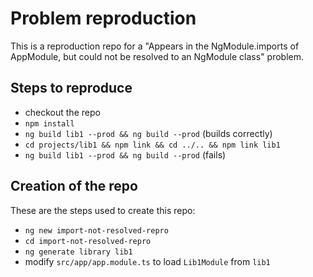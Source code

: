 # Problem reproduction

This is a reproduction repo for a "Appears in the NgModule.imports of AppModule, but could not be resolved to an NgModule class" problem.

## Steps to reproduce
* checkout the repo
* `npm install`
* `ng build lib1 --prod && ng build --prod` (builds correctly)
* `cd projects/lib1 && npm link && cd ../.. && npm link lib1`
* `ng build lib1 --prod && ng build --prod` (fails)

## Creation of the repo
These are the steps used to create this repo:
* `ng new import-not-resolved-repro`
* `cd import-not-resolved-repro`
* `ng generate library lib1`
* modify `src/app/app.module.ts` to load `Lib1Module` from `lib1`
